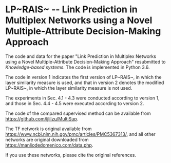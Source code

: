 # LP~RAIS~ -- Link Prediction in Multiplex Networks using a Novel Multiple-Attribute Decision-Making Approach

The code and data for the paper "Link Prediction in Multiplex Networks using a Novel Multiple-Attribute Decision-Making Approach" resubmitted to *Knowledge-based systems*. The code is implemented in Python 3.6.



The code in version 1 indicates the first version of LP~RAIS~, in which the layer similarity measure is used, and that in version 2 denotes the modified LP~RAIS~, in which the layer similarity measure is not used.



The experiments in Sec. 4.1 - 4.3 were conducted according to version 1, and those in Sec. 4.4 - 4.5 were executed according to version 2. 



The code of the compared supervised method can be available from https://github.com/ljlilzu/MultiSup.



The TF network is original available from https://www.ncbi.nlm.nih.gov/pmc/articles/PMC5367313/,
and all other networks are original downloaded from https://manliodedomenico.com/data.php.  

If you use these networks, please cite the original references.

